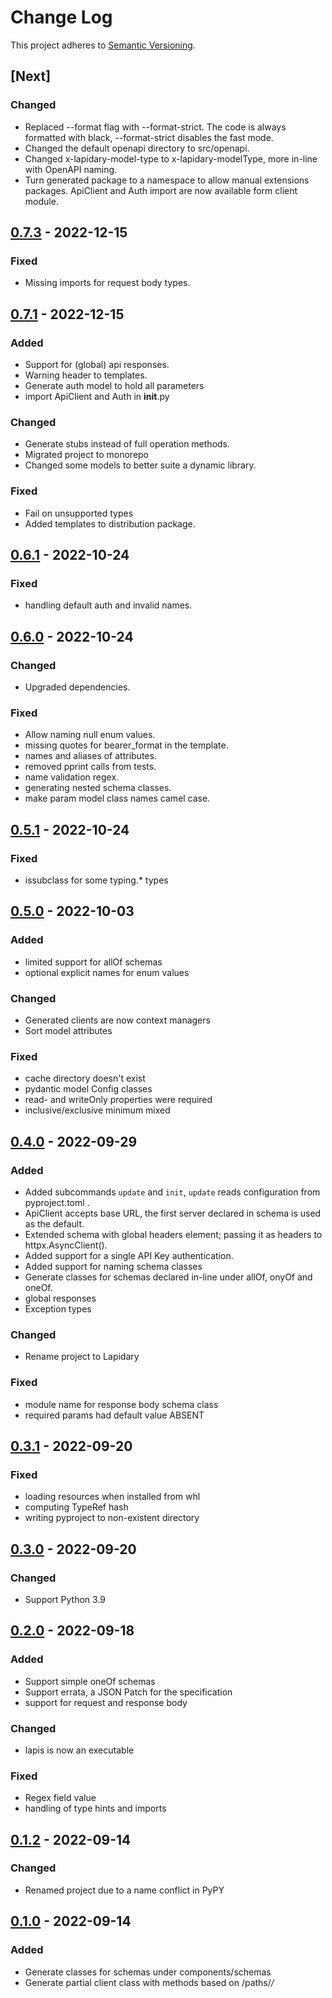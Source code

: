 # Change Log
This project adheres to [Semantic Versioning](http://semver.org/).

## [Next]
### Changed
- Replaced --format flag with --format-strict. The code is always formatted with black, --format-strict disables the fast mode.
- Changed the default openapi directory to src/openapi.
- Changed x-lapidary-model-type to x-lapidary-modelType, more in-line with OpenAPI naming.
- Turn generated package to a namespace to allow manual extensions packages. ApiClient and Auth import are now available form client module. 

## [0.7.3](https://github.com/python-lapidary/lapidary/releases/tag/v0.7.3) - 2022-12-15
### Fixed
- Missing imports for request body types.

## [0.7.1](https://github.com/python-lapidary/lapidary/releases/tag/v0.7.1) - 2022-12-15
### Added
- Support for (global) api responses.
- Warning header to templates.
- Generate auth model to hold all parameters
- import ApiClient and Auth in __init__.py

### Changed
- Generate stubs instead of full operation methods.
- Migrated project to monorepo
- Changed some models to better suite a dynamic library.

### Fixed
- Fail on unsupported types
- Added templates to distribution package.

## [0.6.1](https://github.com/python-lapidary/lapidary/releases/tag/v0.6.1) - 2022-10-24
### Fixed
- handling default auth and invalid names.

## [0.6.0](https://github.com/python-lapidary/lapidary/releases/tag/v0.6.0) - 2022-10-24
### Changed
- Upgraded dependencies.

### Fixed
- Allow naming null enum values.
- missing quotes for bearer_format in the template.
- names and aliases of attributes.
- removed pprint calls from tests.
- name validation regex.
- generating nested schema classes.
- make param model class names camel case.

## [0.5.1](https://github.com/python-lapidary/lapidary/releases/tag/v0.5.1) - 2022-10-24
### Fixed
- issubclass for some typing.* types

## [0.5.0](https://github.com/python-lapidary/lapidary/releases/tag/v0.5.0) - 2022-10-03
### Added
- limited support for allOf schemas
- optional explicit names for enum values

### Changed
- Generated clients are now context managers
- Sort model attributes

### Fixed
- cache directory doesn't exist
- pydantic model Config classes
- read- and writeOnly properties were required
- inclusive/exclusive minimum mixed

## [0.4.0](https://github.com/python-lapidary/lapidary/releases/tag/v0.4.0) - 2022-09-29
### Added
- Added subcommands `update` and `init`, `update` reads configuration from pyproject.toml .
- ApiClient accepts base URL, the first server declared in schema is used as the default.
- Extended schema with global headers element; passing it as headers to httpx.AsyncClient().
- Added support for a single API Key authentication.
- Added support for naming schema classes
- Generate classes for schemas declared in-line under allOf, onyOf and oneOf.
- global responses
- Exception types

### Changed
- Rename project to Lapidary

### Fixed
- module name for response body schema class
- required params had default value ABSENT

## [0.3.1](https://github.com/python-lapidary/lapidary/releases/tag/v0.3.1) - 2022-09-20
### Fixed
- loading resources when installed from whl
- computing TypeRef hash
- writing pyproject to non-existent directory

## [0.3.0](https://github.com/python-lapidary/lapidary/releases/tag/v0.3.0) - 2022-09-20
### Changed
- Support Python 3.9

## [0.2.0](https://github.com/python-lapidary/lapidary/releases/tag/v0.2.0) - 2022-09-18
### Added
- Support simple oneOf schemas
- Support errata, a JSON Patch for the specification
- support for request and response body

### Changed
- lapis is now an executable

### Fixed
- Regex field value
- handling of type hints and imports

## [0.1.2](https://github.com/python-lapidary/lapidary/releases/tag/v0.1.2) - 2022-09-14
### Changed
- Renamed project due to a name conflict in PyPY


## [0.1.0](https://github.com/python-lapidary/lapidary/releases/tag/v0.1.0) - 2022-09-14
### Added
- Generate classes for schemas under components/schemas
- Generate partial client class with methods based on /paths/*/*

